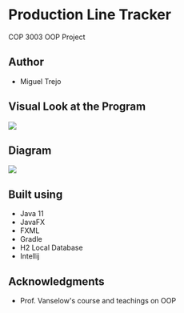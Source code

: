 # Production Line Tracker
COP 3003 OOP Project

## Author
- Miguel Trejo

## Visual Look at the Program
![](Programvisual.jpg)

## Diagram
![](Diagram.jpg)

## Built using

- Java 11
- JavaFX
- FXML
- Gradle
- H2 Local Database
- Intellij

## Acknowledgments
- Prof. Vanselow's course and teachings on OOP 
